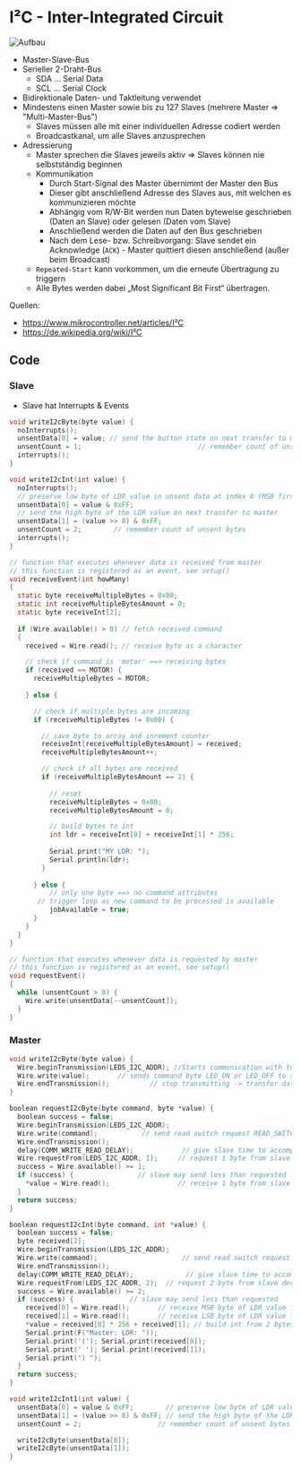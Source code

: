 # I²C - Inter-Integrated Circuit

![Aufbau](https://upload.wikimedia.org/wikipedia/commons/thumb/3/3e/I2C.svg/1920px-I2C.svg.png)

- Master-Slave-Bus
- Serieller 2-Draht-Bus
	- SDA ... Serial Data
	- SCL ... Serial Clock
- Bidirektionale Daten- und Taktleitung verwendet
- Mindestens einen Master sowie bis zu 127 Slaves (mehrere Master => "Multi-Master-Bus")
	- Slaves müssen alle mit einer individuellen Adresse codiert werden
	- Broadcastkanal, um alle Slaves anzusprechen
- Adressierung
	- Master sprechen die Slaves jeweils aktiv => Slaves können nie selbstständig beginnen
	- Kommunikation
		- Durch Start-Signal des Master übernimmt der Master den Bus
		- Dieser gibt anschließend Adresse des Slaves aus, mit welchen es kommunizieren möchte
		-  Abhängig vom R/W-Bit werden nun Daten byteweise geschrieben (Daten an Slave) oder gelesen (Daten vom Slave)
		- Anschließend werden die Daten auf den Bus geschrieben
		- Nach dem Lese- bzw. Schreibvorgang: Slave sendet ein Acknowledge (`ACK`) - Master quittiert diesen anschließend (außer beim Broadcast)
	- `Repeated-Start` kann vorkommen, um die erneute Übertragung zu triggern
	- Alle Bytes werden dabei „Most Significant Bit First“ übertragen.

Quellen:
- https://www.mikrocontroller.net/articles/I²C
- https://de.wikipedia.org/wiki/I²C

## Code

### Slave

- Slave hat Interrupts & Events

```c
void writeI2cByte(byte value) {
  noInterrupts();
  unsentData[0] = value; // send the button state on next transfer to master
  unsentCount = 1;                             // remember count of unsent bytes
  interrupts();
}

void writeI2cInt(int value) {
  noInterrupts();
  // preserve low byte of LDR value in unsent data at index 0 (MSB first!)
  unsentData[0] = value & 0xFF;
  // send the high byte of the LDR value on next transfer to master       
  unsentData[1] = (value >> 8) & 0xFF;
  unsentCount = 2;        // remember count of unsent bytes
  interrupts();
}
```

```c
// function that executes whenever data is received from master
// this function is registered as an event, see setup()
void receiveEvent(int howMany)
{
  static byte receiveMultipleBytes = 0x00;
  static int receiveMultipleBytesAmount = 0;
  static byte receiveInt[2];
  
  if (Wire.available() > 0) // fetch received command
  {
    received = Wire.read(); // receive byte as a character

    // check if command is 'motor' ==> receiving bytes
    if (received == MOTOR) {
      receiveMultipleBytes = MOTOR; 
      
    } else {

      // check if multiple bytes are incoming
      if (receiveMultipleBytes != 0x00) {

        // save byte to array and inrement counter
        receiveInt[receiveMultipleBytesAmount] = received;
        receiveMultipleBytesAmount++;

        // check if all bytes are received
        if (receiveMultipleBytesAmount == 2) {
          
          // reset
          receiveMultipleBytes = 0x00;
          receiveMultipleBytesAmount = 0;

          // build bytes to int
          int ldr = receiveInt[0] + receiveInt[1] * 256;
    
          Serial.print("MY LDR: ");
          Serial.println(ldr);   
        }
      
      } else {
          // only one byte ==> no command attributes
	   // trigger loop as new command to be processed is available
          jobAvailable = true;
      }
    }
  }
}

// function that executes whenever data is requested by master
// this function is registered as an event, see setup()
void requestEvent()
{
  while (unsentCount > 0) {
    Wire.write(unsentData[--unsentCount]);
  }
}
```

### Master

```c
void writeI2cByte(byte value) {
  Wire.beginTransmission(LEDS_I2C_ADDR); //Starts communication with to device number LEDS_I2C_ADDR
  Wire.write(value);       // sends command byte LED_ON or LED_OFF to slave
  Wire.endTransmission();          // stop transmitting -> transfer data
}

boolean requestI2cByte(byte command, byte *value) {
  boolean success = false;
  Wire.beginTransmission(LEDS_I2C_ADDR);
  Wire.write(command);           // send read switch request READ_SWITCH to slave
  Wire.endTransmission();
  delay(COMM_WRITE_READ_DELAY);            // give slave time to accomplish work
  Wire.requestFrom(LEDS_I2C_ADDR, 1);     // request 1 byte from slave device (tactile switch state LED_ON or LED_OFF)
  success = Wire.available() >= 1;
  if (success) {                // slave may send less than requested
    *value = Wire.read();                 // receive 1 byte from slave
  }
  return success;
}

boolean requestI2cInt(byte command, int *value) {
  boolean success = false;
  byte received[2];
  Wire.beginTransmission(LEDS_I2C_ADDR);
  Wire.write(command);                     // send read switch request READ_LDR to slave
  Wire.endTransmission();
  delay(COMM_WRITE_READ_DELAY);             // give slave time to accomplish work
  Wire.requestFrom(LEDS_I2C_ADDR, 2);  // request 2 byte from slave device (10 bit LDR)
  success = Wire.available() >= 2;
  if (success) {              // slave may send less than requested
    received[0] = Wire.read();       // receive MSB byte of LDR value from slave
    received[1] = Wire.read();       // receive LSB byte of LDR value from slave
    *value = received[0] * 256 + received[1]; // build int from 2 bytes
    Serial.print(F("Master: LDR: "));
    Serial.print('('); Serial.print(received[0]);
    Serial.print(' '); Serial.print(received[1]);
    Serial.print(") ");
  }
  return success;
}

void writeI2cInt1(int value) {
  unsentData[0] = value & 0xFF;        // preserve low byte of LDR value in unsent data at index 0 (MSB first!)
  unsentData[1] = (value >> 8) & 0xFF; // send the high byte of the LDR value on next transfer to master
  unsentCount = 2;                   // remember count of unsent bytes

  writeI2cByte(unsentData[0]);
  writeI2cByte(unsentData[1]);
}
```